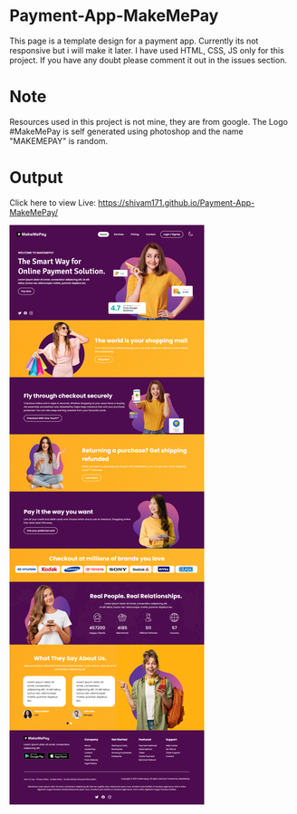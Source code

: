 # Payment-App-MakeMePay

This page is a template design for a payment app. Currently its not responsive but i will make it later. I have used HTML, CSS, JS only for this project.
If you have any doubt please comment it out in the issues section. 

# Note 

Resources used in this project is not mine, they are from google.
The Logo #MakeMePay is self generated using photoshop and the name "MAKEMEPAY" is random.

# Output

Click here to view Live: https://shivam171.github.io/Payment-App-MakeMePay/

<img src="MakeMePay_Final_DesignBy(Shivam171).png">

